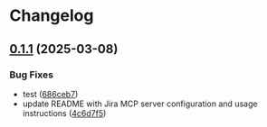 # Changelog

## [0.1.1](https://github.com/DXHeroes/mcp-devtools/compare/typescript-config-v0.1.0...typescript-config-v0.1.1) (2025-03-08)


### Bug Fixes

* test ([686ceb7](https://github.com/DXHeroes/mcp-devtools/commit/686ceb7e128e678e89d847611d465cfe825a3d5e))
* update README with Jira MCP server configuration and usage instructions ([4c6d7f5](https://github.com/DXHeroes/mcp-devtools/commit/4c6d7f5dfa33e5e5706c0cc9b980666b808ca4c4))
